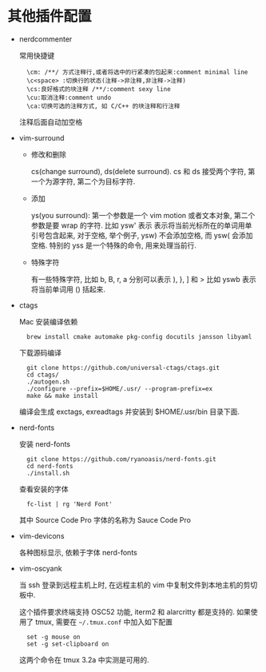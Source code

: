 # 其他插件配置

- nerdcommenter

    常用快捷键

        \cm: /**/ 方式注释行,或者将选中的行紧凑的包起来:comment minimal line
        \c<space> :切换行的状态(注释->非注释,非注释->注释)
        \cs:良好格式的块注释 /**/:comment sexy line
        \cu:取消注释:comment undo
        \ca:切换可选的注释方式, 如 C/C++ 的块注释和行注释

    注释后面自动加空格

- vim-surround

    - 修改和删除

        cs(change surround), ds(delete surround).
        cs 和 ds 接受两个字符, 第一个为源字符, 第二个为目标字符.

    - 添加

        ys(you surround): 第一个参数是一个 vim motion 或者文本对象,
        第二个参数是要 wrap 的字符. 比如 ysw' 表示 表示将当前光标所在的单词用单
        引号包含起来, 对于空格, 举个例子, ysw) 不会添加空格, 而 ysw( 会添加空格.
        特别的 yss 是一个特殊的命令, 用来处理当前行.

    - 特殊字符

        有一些特殊字符, 比如 b, B, r, a 分别可以表示 ), }, ] 和  >
        比如 yswb 表示将当前单词用 () 括起来.

- ctags

    Mac 安装编译依赖

        brew install cmake automake pkg-config docutils jansson libyaml

    下载源码编译

        git clone https://github.com/universal-ctags/ctags.git
        cd ctags/
        ./autogen.sh
        ./configure --prefix=$HOME/.usr/ --program-prefix=ex
        make && make install

    编译会生成 exctags, exreadtags 并安装到 $HOME/.usr/bin 目录下面.

- nerd-fonts

    安装 nerd-fonts

        git clone https://github.com/ryanoasis/nerd-fonts.git
        cd nerd-fonts
        ./install.sh

    查看安装的字体

        fc-list | rg 'Nerd Font'

    其中 Source Code Pro 字体的名称为 Sauce Code Pro

- vim-devicons

    各种图标显示, 依赖于字体 nerd-fonts

- vim-oscyank

    当 ssh 登录到远程主机上时, 在远程主机的 vim 中复制文件到本地主机的剪切板中.

    这个插件要求终端支持 OSC52 功能, iterm2 和 alarcritty 都是支持的.
    如果使用了 tmux, 需要在 `~/.tmux.conf` 中加入如下配置

        set -g mouse on
        set -g set-clipboard on

    这两个命令在 tmux 3.2a 中实测是可用的.
